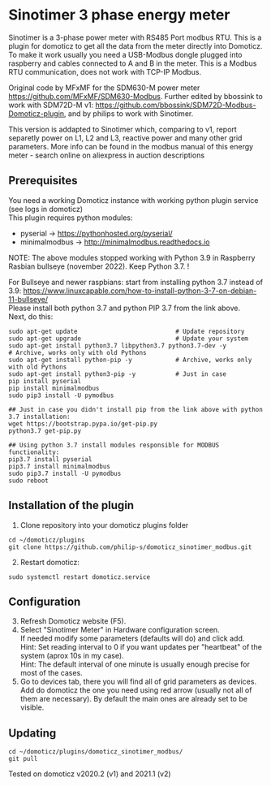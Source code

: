 # Sinotimer 3 phase energy meter
Sinotimer is a 3-phase power meter with RS485 Port modbus RTU. 
This is a plugin for domoticz to get all the data from the meter directly into Domoticz. 
To make it work usually you need a USB-Modbus dongle plugged into raspberry and cables connected to A and B in the meter. 
This is a Modbus RTU communication, does not work with TCP-IP Modbus.

Original code by MFxMF for the SDM630-M power meter https://github.com/MFxMF/SDM630-Modbus.
Further edited by bbossink to work with SDM72D-M v1: https://github.com/bbossink/SDM72D-Modbus-Domoticz-plugin,
and by philips to work with Sinotimer.

This version is addapted to Sinotimer which, comparing to v1, report separetly power on L1, L2 and L3, reactive power and many other grid parameters.
More info can be found in the modbus manual of this energy meter - search online on aliexpress in auction descriptions

## Prerequisites
You need a working Domoticz instance with working python plugin service (see logs in domoticz)<br>
This plugin requires python modules: <br>
- pyserial -> https://pythonhosted.org/pyserial/ <br>
- minimalmodbus -> http://minimalmodbus.readthedocs.io<br>

NOTE: The above modules stopped working with Python 3.9 in Raspberry Rasbian bullseye (november 2022). Keep Python 3.7. !

For Bullseye and newer raspbians: start from installing python 3.7 instead of 3.9: https://www.linuxcapable.com/how-to-install-python-3-7-on-debian-11-bullseye/ <br>
Please install both python 3.7 and python PIP 3.7 from the link above. <br>
Next, do this:
```
sudo apt-get update                           # Update repository
sudo apt-get upgrade                          # Update your system
sudo apt-get install python3.7 libpython3.7 python3.7-dev -y           # Archive, works only with old Pythons
sudo apt-get install python-pip -y            # Archive, works only with old Pythons
sudo apt-get install python3-pip -y           # Just in case
pip install pyserial
pip install minimalmodbus
sudo pip3 install -U pymodbus

## Just in case you didn't install pip from the link above with python 3.7 installation:
wget https://bootstrap.pypa.io/get-pip.py     
python3.7 get-pip.py                          

## Using python 3.7 install modules responsible for MODBUS functionality:
pip3.7 install pyserial
pip3.7 install minimalmodbus
sudo pip3.7 install -U pymodbus
sudo reboot
```
## Installation of the plugin
1. Clone repository into your domoticz plugins folder
```
cd ~/domoticz/plugins
git clone https://github.com/philip-s/domoticz_sinotimer_modbus.git
```
2. Restart domoticz:
```
sudo systemctl restart domoticz.service 
```
## Configuration
3. Refresh Domoticz website (F5).<br>
4. Select "Sinotimer Meter" in Hardware configuration screen.<br>
If needed modify some parameters (defaults will do) and click add.<br>
Hint: Set reading interval to 0 if you want updates per "heartbeat" of the system (aprox 10s in my case).<br>
Hint: The default interval of one minute is usually enough precise for most of the cases.<br>
5. Go to devices tab, there you will find all of grid parameters as devices. Add do domoticz the one you need using red arrow (usually not all of them are necessary). By default the main ones are already set to be visible.
## Updating
```
cd ~/domoticz/plugins/domoticz_sinotimer_modbus/
git pull
```
Tested on domoticz v2020.2 (v1) and 2021.1 (v2)
<br><br><br>


